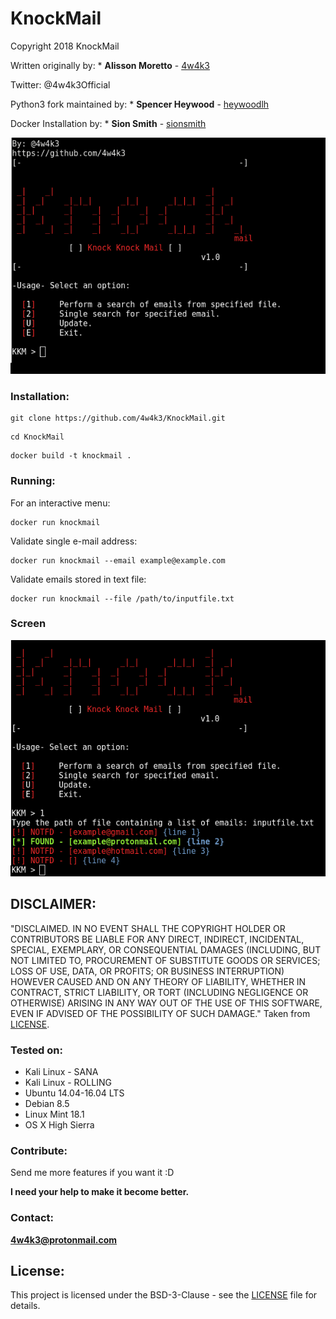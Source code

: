 # KnockMail
Copyright 2018 KnockMail

Written originally by: * **Alisson Moretto** - [4w4k3](https://github.com/4w4k3)

Twitter: @4w4k3Official

Python3 fork maintained by: * **Spencer Heywood** - [heywoodlh](https://github.com/heywoodlh)

Docker Installation by: * **Sion Smith** - [sionsmith](https://github.com/sionsmith)

![Main](https://github.com/4w4k3/KnockMail/blob/master/Screens/snap.png)
### Installation:
```
git clone https://github.com/4w4k3/KnockMail.git
```

```
cd KnockMail
```

```
docker build -t knockmail .
```

### Running:


For an interactive menu: 
```
docker run knockmail
```

Validate single e-mail address:
```
docker run knockmail --email example@example.com
```

Validate emails stored in text file:
```
docker run knockmail --file /path/to/inputfile.txt
```


### Screen
![SearchFile](https://github.com/4w4k3/KnockMail/blob/master/Screens/snap02.png)

## DISCLAIMER: 

"DISCLAIMED. IN NO EVENT SHALL THE COPYRIGHT HOLDER OR CONTRIBUTORS BE LIABLE
FOR ANY DIRECT, INDIRECT, INCIDENTAL, SPECIAL, EXEMPLARY, OR CONSEQUENTIAL
DAMAGES (INCLUDING, BUT NOT LIMITED TO, PROCUREMENT OF SUBSTITUTE GOODS OR
SERVICES; LOSS OF USE, DATA, OR PROFITS; OR BUSINESS INTERRUPTION) HOWEVER
CAUSED AND ON ANY THEORY OF LIABILITY, WHETHER IN CONTRACT, STRICT LIABILITY,
OR TORT (INCLUDING NEGLIGENCE OR OTHERWISE) ARISING IN ANY WAY OUT OF THE USE
OF THIS SOFTWARE, EVEN IF ADVISED OF THE POSSIBILITY OF SUCH DAMAGE."
Taken from [LICENSE](LICENSE).

### Tested on:

+ Kali Linux - SANA
+ Kali Linux - ROLLING
+ Ubuntu 14.04-16.04 LTS
+ Debian 8.5
+ Linux Mint 18.1
+ OS X High Sierra

### Contribute:
Send me more features if you want it :D

**I need your help to make it become better.**

### Contact:
**4w4k3@protonmail.com**

## License:

This project is licensed under the BSD-3-Clause - see the [LICENSE](LICENSE) file for details.
